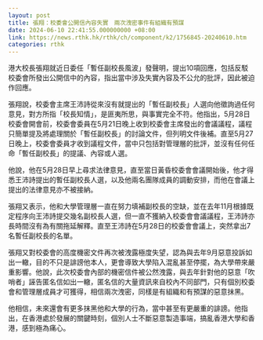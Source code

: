 ```yaml
---
layout: post
title: 張翔：校委會公開信內容失實　兩次洩密事件有組織有預謀
date: 2024-06-10 22:41:55.000000000 +08:00
link: https://news.rthk.hk/rthk/ch/component/k2/1756845-20240610.htm
categories: rthk
---
```


港大校長張翔就近日委任「暫任副校長風波」發聲明，提出10項回應，包括反駁校委會所發出公開信中的內容，指出當中涉及失實內容及不公允的批評，因此被迫作回應。

張翔說，校委會主席王沛詩從來沒有就提出的「暫任副校長」人選向他徵詢過任何意見，對方所指「校長知情」，是匪夷所思，與事實完全不符。他指出，5月28日校委會開會前，校委會委員在5月21日晚上收到校委會主席發出的會議議程，議程只簡單提及將處理關於「暫任副校長」的討論文件，但列明文件後補。直至5月27日晚上，校委會委員才收到議程文件，當中只包括對管理層的批評，並沒有任何任命「暫任副校長」的提議、內容或人選。

他說，他在5月28日早上尋求法律意見，直至當日黃昏校委會會議開始後，他才得悉王沛詩提出的暫任副校長人選，以及他兩名團隊成員的調動安排，而他在會議上提出的法律意見亦不被接納。

張翔又表示，他和大學管理層一直在努力填補副校長的空缺，並在去年11月根據既定程序向王沛詩提交幾名副校長人選，但一直不獲納入校委會會議議程，王沛詩亦長時間沒有為有關拖延解釋。直至王沛詩在5月28日的校委會會議上，突然拿出7名暫任副校長的名單。

張翔又對校委會的高度機密文件再次被洩露極度失望，認為與去年9月惡意投訴如出一轍，目的不只是誹謗他本人，更會導致大學陷入混亂甚至停擺，為大學帶來嚴重影響。他說，此次校委會內部的機密信件被公然洩露，與去年針對他的惡意「吹哨者」誣告匿名信如出一轍，匿名信的大量資訊來自校內不同部門，只有個別校委會和管理層成員才可獲得，相信兩次洩密，同樣是有組織和有預謀的惡意抹黑。

他相信，未來還會有更多抹黑他和大學的行為，當中甚至有更嚴重的誹謗。他指出，在香港處於發展的關鍵時刻，個別人士不斷惡意製造事端，搞亂香港大學和香港，感到極為痛心。

